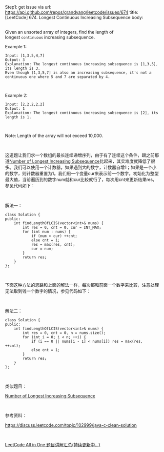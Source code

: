 Step1: get issue via url: https://api.github.com/repos/grandyang/leetcode/issues/674 
 title:[LeetCode] 674. Longest Continuous Increasing Subsequence 
 body:  
  

Given an unsorted array of integers, find the length of longest `continuous` increasing subsequence.

Example 1:
    
    
    Input: [1,3,5,4,7]
    Output: 3
    Explanation: The longest continuous increasing subsequence is [1,3,5], its length is 3. 
    Even though [1,3,5,7] is also an increasing subsequence, it's not a continuous one where 5 and 7 are separated by 4. 
    

 

Example 2:
    
    
    Input: [2,2,2,2,2]
    Output: 1
    Explanation: The longest continuous increasing subsequence is [2], its length is 1. 
    

 

Note: Length of the array will not exceed 10,000.

 

这道题让我们求一个数组的最长连续递增序列，由于有了连续这个条件，跟之前那道[Number of Longest Increasing Subsequence](http://www.cnblogs.com/grandyang/p/7603903.html)比起来，其实难度就降低了很多。我们可以使用一个计数器，如果遇到大的数字，计数器自增1；如果是一个小的数字，则计数器重置为1。我们用一个变量cur来表示前一个数字，初始化为整型最大值，当前遍历到的数字num就和cur比较就行了，每次用cnt来更新结果res，参见代码如下：

 

解法一：
    
    
    class Solution {
    public:
        int findLengthOfLCIS(vector<int>& nums) {
            int res = 0, cnt = 0, cur = INT_MAX;
            for (int num : nums) {
                if (num > cur) ++cnt;
                else cnt = 1;
                res = max(res, cnt);
                cur = num;
            }
            return res;
        }
    };

 

下面这种方法的思路和上面的解法一样，每次都和前面一个数字来比较，注意处理无法取到钱一个数字的情况，参见代码如下：

 

解法二：
    
    
    class Solution {
    public:
        int findLengthOfLCIS(vector<int>& nums) {
            int res = 0, cnt = 0, n = nums.size();
            for (int i = 0; i < n; ++i) {
                if (i == 0 || nums[i - 1] < nums[i]) res = max(res, ++cnt);
                else cnt = 1;
            }
            return res;
        }
    };

 

类似题目：

[Number of Longest Increasing Subsequence](http://www.cnblogs.com/grandyang/p/7603903.html)

 

参考资料：

<https://discuss.leetcode.com/topic/102999/java-c-clean-solution>

 

[LeetCode All in One 题目讲解汇总(持续更新中...)](http://www.cnblogs.com/grandyang/p/4606334.html)
